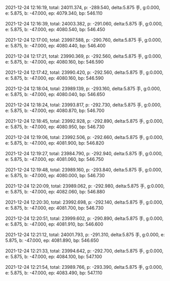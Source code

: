 2021-12-24 12:16:19, total: 24011.374, p: -289.540, delta:5.875 手, g:0.000, e: 5.875, b: -47.000, ep: 4079.340, bp: 546.110

2021-12-24 12:16:39, total: 24003.382, p: -291.060, delta:5.875 手, g:0.000, e: 5.875, b: -47.000, ep: 4080.540, bp: 546.450

2021-12-24 12:17:00, total: 23997.588, p: -290.760, delta:5.875 手, g:0.000, e: 5.875, b: -47.000, ep: 4080.440, bp: 546.400

2021-12-24 12:17:21, total: 23990.369, p: -292.560, delta:5.875 手, g:0.000, e: 5.875, b: -47.000, ep: 4080.160, bp: 546.590

2021-12-24 12:17:42, total: 23990.420, p: -292.560, delta:5.875 手, g:0.000, e: 5.875, b: -47.000, ep: 4080.160, bp: 546.590

2021-12-24 12:18:04, total: 23989.139, p: -293.160, delta:5.875 手, g:0.000, e: 5.875, b: -47.000, ep: 4080.040, bp: 546.650

2021-12-24 12:18:24, total: 23993.817, p: -292.730, delta:5.875 手, g:0.000, e: 5.875, b: -47.000, ep: 4080.870, bp: 546.700

2021-12-24 12:18:45, total: 23992.928, p: -292.890, delta:5.875 手, g:0.000, e: 5.875, b: -47.000, ep: 4080.950, bp: 546.730

2021-12-24 12:19:06, total: 23992.506, p: -292.660, delta:5.875 手, g:0.000, e: 5.875, b: -47.000, ep: 4081.900, bp: 546.820

2021-12-24 12:19:27, total: 23984.790, p: -292.940, delta:5.875 手, g:0.000, e: 5.875, b: -47.000, ep: 4081.060, bp: 546.750

2021-12-24 12:19:48, total: 23989.160, p: -293.840, delta:5.875 手, g:0.000, e: 5.875, b: -47.000, ep: 4080.000, bp: 546.730

2021-12-24 12:20:09, total: 23989.062, p: -292.980, delta:5.875 手, g:0.000, e: 5.875, b: -47.000, ep: 4082.060, bp: 546.880

2021-12-24 12:20:30, total: 23992.698, p: -292.140, delta:5.875 手, g:0.000, e: 5.875, b: -47.000, ep: 4081.700, bp: 546.730

2021-12-24 12:20:51, total: 23999.602, p: -290.890, delta:5.875 手, g:0.000, e: 5.875, b: -47.000, ep: 4081.910, bp: 546.600

2021-12-24 12:21:12, total: 24001.793, p: -291.310, delta:5.875 手, g:0.000, e: 5.875, b: -47.000, ep: 4081.890, bp: 546.650

2021-12-24 12:21:33, total: 23994.642, p: -292.700, delta:5.875 手, g:0.000, e: 5.875, b: -47.000, ep: 4084.100, bp: 547.100

2021-12-24 12:21:54, total: 23989.766, p: -293.390, delta:5.875 手, g:0.000, e: 5.875, b: -47.000, ep: 4083.490, bp: 547.110
